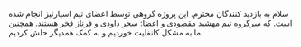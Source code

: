 سلام به بازدید کنندگان محترم. 
این پروژه گروهی توسط اعضای تیم اسپارتیز انجام شده است.
که سرگروه تیم مهشید مقصودی و اعضا: سحر داودی و فرناز فخر هستند.
همچنین ما به مشکل کانفلیت خوردیم و به کمک همدیگر حلش کردیم.
